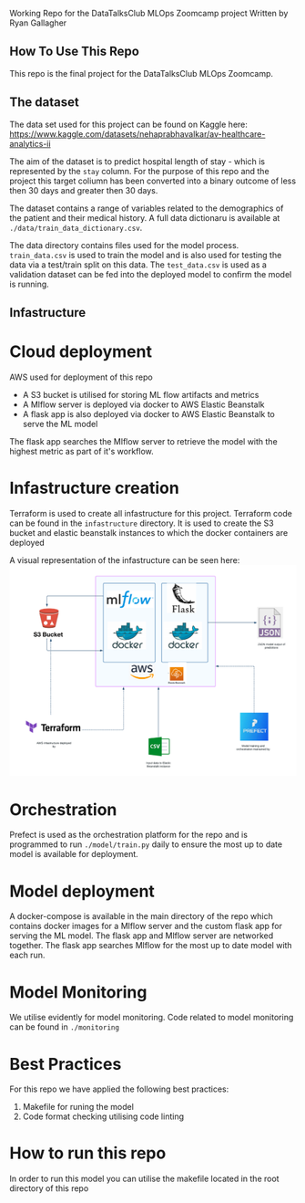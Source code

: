Working Repo for the DataTalksClub MLOps Zoomcamp project
Written by Ryan Gallagher


## How To Use This Repo ##

This repo is the final project for the DataTalksClub MLOps Zoomcamp.

## The dataset

The data set used for this project can be found on Kaggle here: https://www.kaggle.com/datasets/nehaprabhavalkar/av-healthcare-analytics-ii


The aim of the dataset is to predict hospital length of stay - which is represented by the ``stay`` column. For the purpose of this repo and the project this target coliumn has been converted into a binary outcome of less then 30 days and greater then 30 days.

The dataset contains a range of variables related to the demographics of the patient and their medical history. A full data dictionaru is available at `./data/train_data_dictionary.csv`. 

The data directory contains files used for the model process. `train_data.csv` is used to train the model and is also used for testing the data via a test/train split on this data. The `test_data.csv` is used as a validation dataset can be fed into the deployed model to confirm the model is running.


## Infastructure

# Cloud deployment
AWS used for deployment of this repo
- A S3 bucket is utilised for storing ML flow artifacts and metrics
- A Mlflow server is deployed via docker to AWS Elastic Beanstalk
- A flask app is also deployed via docker to AWS Elastic Beanstalk to serve the ML model

The flask app searches the Mlflow server to retrieve the model with the highest metric as part of it's workflow. 

# Infastructure creation
Terraform is used to create all infastructure for this project. Terraform code can be found in the `infastructure` directory. It is used to create the S3 bucket and elastic beanstalk instances to which the docker containers are deployed

A visual representation of the infastructure can be seen here: <img src="./MLOps Workflow.png" title="Repo Layout">
# Orchestration
Prefect is used as the orchestration platform for the repo and is programmed to run `./model/train.py` daily to ensure the most up to date model is available for deployment.


# Model deployment
 A docker-compose is available in the main directory of the repo which contains docker images for a Mlflow server and the custom flask app for serving the ML model. The flask app and Mlflow server are networked together. The flask app searches Mlflow for the most up to date model with each run.

# Model Monitoring
We utilise evidently for model monitoring. Code related to model monitoring can be found in `./monitoring`

# Best Practices
For this repo we have applied the following best practices:
1. Makefile for runing the model
2. Code format checking utilising code linting


# How to run this repo
In order to run this model you can utilise the makefile located in the root directory of this repo